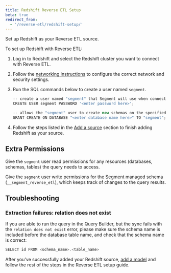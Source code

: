```yaml
---
title: Redshift Reverse ETL Setup
beta: true
redirect_from:
  - '/reverse-etl/redshift-setup/'
---
```


Set up Redshift as your Reverse ETL source. 

To set up Redshift with Reverse ETL: 
1. Log in to Redshift and select the Redshift cluster you want to connect with Reverse ETL.
2. Follow the [networking instructions](/docs/connections/storage/catalog/redshift/#networking) to configure the correct network and security settings. 
3. Run the SQL commands below to create a user named `segment`. 

    ```ts
    -- create a user named "segment" that Segment will use when connecting to your Redshift cluster.
    CREATE USER segment PASSWORD '<enter password here>';

    -- allows the "segment" user to create new schemas on the specified database. (this is the name you chose when provisioning your cluster)
    GRANT CREATE ON DATABASE "<enter database name here>" TO "segment";
    ```
4. Follow the steps listed in the [Add a source](/docs/connections/reverse-etl#step-1-add-a-source) section to finish adding Redshift as your source.

## Extra Permissions
Give the `segment` user read permissions for any resources (databases, schemas, tables) the query needs to access. 

Give the `segment` user write permissions for the Segment managed schema (`__segment_reverse_etl`), which keeps track of changes to the query results.  

## Troubleshooting
### Extraction failures: relation does not exist
If you are able to run the query in the Query Builder, but the sync fails with the `relation does not exist` error, please make sure the schema name is included before the database table name, and check that the schema name is correct:
```ts
SELECT id FROM <schema_name>.<table_name>
```

After you've successfully added your Redshift source, [add a model](/docs/connections/reverse-etl/setup/#step-2-add-a-model) and follow the rest of the steps in the Reverse ETL setup guide.